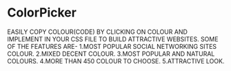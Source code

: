 # ColorPicker
EASILY COPY COLOUR(CODE) BY CLICKING ON COLOUR AND IMPLEMENT IN YOUR CSS FILE TO BUILD ATTRACTIVE WEBSITES.
SOME OF THE FEATURES ARE-
    1.MOST POPULAR SOCIAL NETWORKING SITES COLOUR.
    2.MIXED DECENT COLOUR.
    3.MOST POPULAR AND NATURAL COLOURS.
    4.MORE THAN 450 COLOUR TO CHOOSE.
    5.ATTRACTIVE LOOK.
